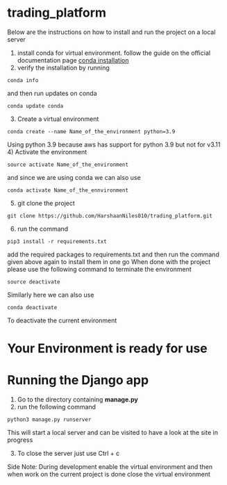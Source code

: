 # trading_platform
Below are the instructions on how to install and run the project on a local server
1) install conda for virtual environment.
  follow the guide on the official documentation page [conda installation](https://conda.io/projects/conda/en/latest/user-guide/install/index.html)
2) verify the installation by running
  ``` 
  conda info
  ```
  and then run updates on conda
  ```
  conda update conda
  ```
3) Create a virtual environment
  ```
  conda create --name Name_of_the_environment python=3.9
  ```
  Using python 3.9 because aws has support for python 3.9 but not for v3.11
4) Activate the environment 
  ```
  source activate Name_of_the_environment
  ```
  and since we are using conda we can also use 
  ```
  conda activate Name_of_the_ennvironment
  ```
5) git clone the project
  ```
  git clone https://github.com/HarshaanNiles010/trading_platform.git
  ```
6) run the command
  ```
  pip3 install -r requirements.txt
  ```
  add the required packages to requirements.txt and then run the command given above again to install them in one go
When done with the project please use the following command to terminate the environment
  ```
  source deactivate
  ```
Similarly here we can also use
  ```
  conda deactivate
  ```
To deactivate the current environment
# Your Environment is ready for use
# Running the Django app
1) Go to the directory containing **manage.py**
2) run the following command
  ```
  python3 manage.py runserver
  ```
  This will start a local server and can be visited to have a look at the site in progress

3) To close the server just use Ctrl + c

Side Note: During development enable the virtual environment and then when work on the current project is done close the virtual environment

